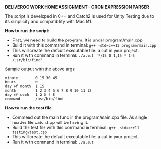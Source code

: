 **DELIVEROO WORK HOME ASSIGNMENT - CRON EXPRESSION PARSER**

The script is developed in C++ and Catch2 is used for Unity Testing due to its simplicity and compatibility with Mac M1.

**How to run the script:**

- First, we need to build the program. It is under program/main.cpp
- Build it with this command in terminal: ```g++ -std=c++11 program/main.cpp```
- This will create the default executable file: a.out in your project.
- Run it with command in terminal: ```./a.out '*/15 0 1,15 * 1-5 /usr/bin/find'```


Sample output with the above args:
```
minute        0 15 30 45
hours         0
day of month  1 15
month         1 2 3 4 5 6 7 8 9 10 11 12
day of week   1 2 3 4 5
command       /usr/bin/find
```


**How to run the test file**

- Commend out the main func in the program/main.cpp file. As single header file catch.hpp will be having it.
- Build the test file with this command in terminal: ```g++ -std=c++11 testing/test.cpp```
- This will create the default executable file: a.out in your project.
- Run it with command in terminal: ```./a.out```


